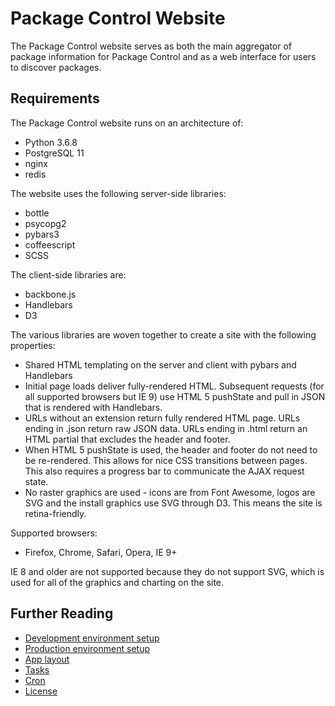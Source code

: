 # Package Control Website

The Package Control website serves as both the main aggregator of package
information for Package Control and as a web interface for users to discover
packages.

## Requirements

The Package Control website runs on an architecture of:

 - Python 3.6.8
 - PostgreSQL 11
 - nginx
 - redis

The website uses the following server-side libraries:

 - bottle
 - psycopg2
 - pybars3
 - coffeescript
 - SCSS

The client-side libraries are:

 - backbone.js
 - Handlebars
 - D3

The various libraries are woven together to create a site with the following
properties:

 - Shared HTML templating on the server and client with pybars and Handlebars
 - Initial page loads deliver fully-rendered HTML. Subsequent requests (for
   all supported browsers but IE 9) use HTML 5 pushState and pull in JSON that
   is rendered with Handlebars.
 - URLs without an extension return fully rendered HTML page. URLs ending in
   .json return raw JSON data. URLs ending in .html return an HTML partial that
   excludes the header and footer.
 - When HTML 5 pushState is used, the header and footer do not need to be
   re-rendered. This allows for nice CSS transitions between pages. This also
   requires a progress bar to communicate the AJAX request state.
 - No raster graphics are used - icons are from Font Awesome, logos are SVG and
   the install graphics use SVG through D3. This means the site is
   retina-friendly.

Supported browsers:

 - Firefox, Chrome, Safari, Opera, IE 9+

IE 8 and older are not supported because they do not support SVG, which is used
for all of the graphics and charting on the site.

## Further Reading

 - [Development environment setup](development.md)
 - [Production environment setup](production.md)
 - [App layout](app/readme.md)
 - [Tasks](tasks.md)
 - [Cron](crontab)
 - [License](license.md)
